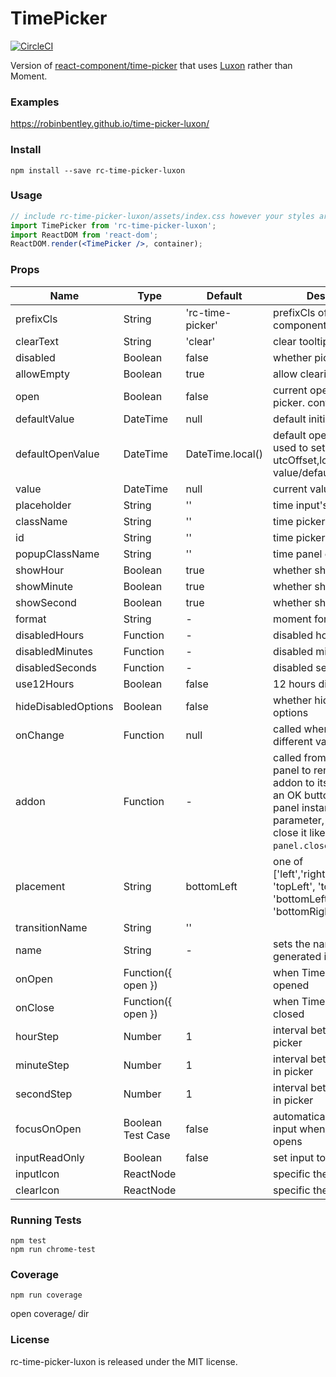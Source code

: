 # TimePicker 
[![CircleCI](https://circleci.com/gh/robinbentley/time-picker-luxon/tree/master.svg?style=svg)](https://circleci.com/gh/robinbentley/time-picker-luxon/tree/master)

Version of [react-component/time-picker](https://github.com/react-component/time-picker) that uses [Luxon](https://github.com/moment/luxon) rather than Moment.

### Examples
https://robinbentley.github.io/time-picker-luxon/

### Install
```
npm install --save rc-time-picker-luxon
```

### Usage

```jsx
// include rc-time-picker-luxon/assets/index.css however your styles are managed
import TimePicker from 'rc-time-picker-luxon';
import ReactDOM from 'react-dom';
ReactDOM.render(<TimePicker />, container);
```

### Props

| Name                    | Type                              | Default | Description |
|-------------------------|-----------------------------------|---------|-------------|
| prefixCls               | String                            | 'rc-time-picker' | prefixCls of this component |
| clearText               | String                            | 'clear' | clear tooltip of icon |
| disabled                | Boolean                           | false   | whether picker is disabled |
| allowEmpty              | Boolean                           | true | allow clearing text |
| open                    | Boolean                           | false | current open state of picker. controlled prop |
| defaultValue            | DateTime                            | null | default initial value |
| defaultOpenValue        | DateTime                            | DateTime.local() | default open panel value, used to set utcOffset,locale if value/defaultValue absent |
| value                   | DateTime                            | null | current value |
| placeholder             | String                            | '' | time input's placeholder |
| className               | String                            | '' | time picker className |
| id                      | String                            | '' | time picker id |
| popupClassName          | String                            | '' | time panel className |
| showHour                | Boolean                           | true | whether show hour | |
| showMinute              | Boolean                           | true | whether show minute |
| showSecond              | Boolean                           | true | whether show second |
| format                  | String                            | - | moment format |
| disabledHours           | Function                          | - | disabled hour options |
| disabledMinutes         | Function                          | - | disabled minute options |
| disabledSeconds         | Function                          | - | disabled second options |
| use12Hours              | Boolean                           | false | 12 hours display mode |
| hideDisabledOptions     | Boolean                           | false | whether hide disabled options |
| onChange                | Function                          | null | called when select a different value |
| addon                   | Function                          | - | called from timepicker panel to render some addon to its bottom, like an OK button. Receives panel instance as parameter, to be able to close it like `panel.close()`.|
| placement               | String                            | bottomLeft | one of ['left','right','top','bottom', 'topLeft', 'topRight', 'bottomLeft', 'bottomRight'] |
| transitionName          | String                            | ''  |  |
| name                    | String                            | - | sets the name of the generated input |
| onOpen                  | Function({ open })                |   | when TimePicker panel is opened      |
| onClose                 | Function({ open })                |   | when TimePicker panel is closed      |
| hourStep                | Number                            | 1 | interval between hours in picker  |
| minuteStep              | Number                            | 1 | interval between minutes in picker  |
| secondStep              | Number                            | 1 | interval between seconds in picker  |Test Case
| focusOnOpen             | Boolean     Test Case                      | false | automatically focus the input when the picker opens |
| inputReadOnly             | Boolean                           | false | set input to read only |
| inputIcon             | ReactNode                           |  | specific the select icon. |
| clearIcon             | ReactNode                           |  | specific the clear icon. |

### Running Tests
```
npm test
npm run chrome-test
```

### Coverage
```
npm run coverage
```
open coverage/ dir

### License
rc-time-picker-luxon is released under the MIT license.
